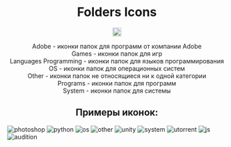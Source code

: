 <h1 align="center">Folders Icons</h1>

<p align="center">
<a href="https://github.com/blackcatprog/folder_icons/blob/main/LICENSE"><img alt="LICENSE" src="https://img.shields.io/github/license/tjackenpacken/taskbar-groups" height="20"/></a> 
</p>

<p align="center">
Adobe - иконки папок для программ от компании Adobe<br>
Games - иконки папок для игр<br>
Languages Programming - иконки папок для языков программирования<br>
OS - иконки папок для операционных систем<br>
Other - иконки папок не относящиеся ни к одной категории<br>
Programs - иконки папок для программ<br>
System - иконки папок для системы
</p>

<h2 align="center">Примеры иконок:</h2>

<p align="center">
  
![photoshop](Adobe/photoshop.ico) ![python](Languages%20Programming/python.ico)
![os](OS/ubuntu.ico) ![other](Other/youtube.ico) ![unity](Programs/unity.ico)
![system](System/video.ico) ![utorrent](Programs/utorrent.ico)
![js](Languages%20Programming/java_script.ico) ![audition](Adobe/audition.ico)

</p>
